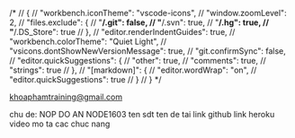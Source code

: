 
/*
//     {
//     "workbench.iconTheme": "vscode-icons",
//     "window.zoomLevel": 2,
//     "files.exclude": {
//       "**/.git": false,
//         "**/.svn": true,
//         "**/.hg": true,
//         "**/.DS_Store": true
//     },
//     "editor.renderIndentGuides": true,
//     "workbench.colorTheme": "Quiet Light",
//     "vsicons.dontShowNewVersionMessage": true,
//     "git.confirmSync": false,
//     "editor.quickSuggestions": {
//         "other": true,
//         "comments": true,
//         "strings": true
//     },
//     "[markdown]": {
//         "editor.wordWrap": "on",
//         "editor.quickSuggestions": true
//     }
// }
*/

khoaphamtraining@gmail.com

chu de: NOP DO AN NODE1603
ten
sdt
ten de tai
link github
link heroku
video mo ta cac chuc nang
